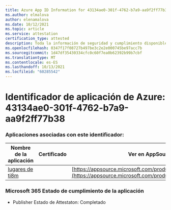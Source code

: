 ```yaml
---
title: Azure App ID Information for 43134ae0-301f-4762-b7a9-aa9f2ff77b38
ms.author: elmalova
author: elenamalova
ms.date: 10/12/2021
ms.topic: article
ms.service: attestation
certification_type: attested
description: Toda la información de seguridad y cumplimiento disponible para 43134ae0-301f-4762-b7a9-aa9f2ff77b38.
ms.openlocfilehash: 0347f17f08727b497be3c2e2e000745be97acc7b
ms.sourcegitcommit: 1d47df35430334cfc0c60f7ea0b62392b99b7cbf
ms.translationtype: MT
ms.contentlocale: es-ES
ms.lasthandoff: 10/13/2021
ms.locfileid: "60285542"
---
```

# <a name="azure-app-id-43134ae0-301f-4762-b7a9-aa9f2ff77b38"></a>Identificador de aplicación de Azure: 43134ae0-301f-4762-b7a9-aa9f2ff77b38


### <a name="apps-associated-with-this-id"></a>Aplicaciones asociadas con este identificador:
| **Nombre de la aplicación** | **Certificado** | **Ver en AppSource** |
|--------------|---------------|-----------------------|
| [lugares de ti8m](https://docs.microsoft.com/microsoft-365-app-certification/forward/WA200003311) |  | [https://appsource.microsoft.com/product/office/WA200003311](https://appsource.microsoft.com/product/office/WA200003311) |

### <a name="microsoft-365-app-compliance-status"></a>Microsoft 365 Estado de cumplimiento de la aplicación
- Publisher Estado de Attestaton: Completado
